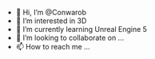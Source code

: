 - 👋 Hi, I’m @Conwarob
- 👀 I’m interested in 3D
- 🌱 I’m currently learning Unreal Engine 5
- 💞️ I’m looking to collaborate on ...
- 📫 How to reach me ...

<!---
Conwarob/Conwarob is a ✨ special ✨ repository because its `README.md` (this file) appears on your GitHub profile.
You can click the Preview link to take a look at your changes.
--->
